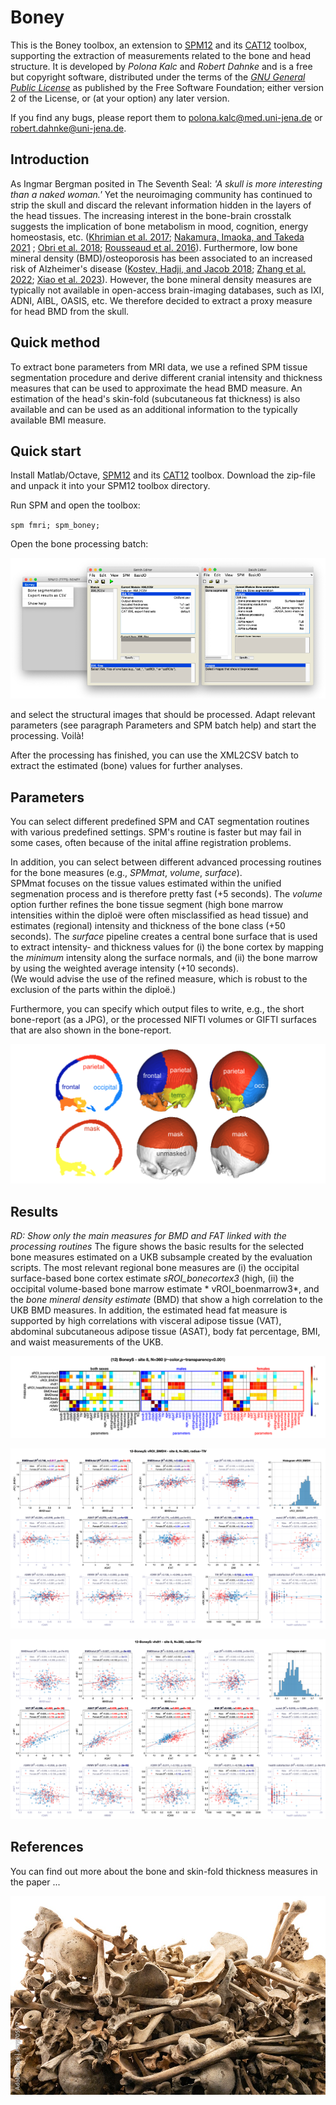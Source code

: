 # Boney
This is the Boney toolbox, an extension to [SPM12](http://www.fil.ion.ucl.ac.uk/spm/software/spm12/) and its [CAT12](http://www.neuro.uni-jena.de/cat) toolbox, supporting the extraction of measurements related to the bone and head structure. It is developed by *Polona Kalc* and *Robert Dahnke* and is a free but copyright software, distributed under the terms of the <em>[GNU General Public License](http://www.gnu.org/licenses/gpl-2.0.html)</em> as published by the Free Software Foundation; either version 2 of the License, or (at your option) any later version.

If you find any bugs, please report them to <polona.kalc@med.uni-jena.de> or <robert.dahnke@uni-jena.de>.


## Introduction 
As Ingmar Bergman posited in The Seventh Seal: *'A skull is more interesting than a naked woman.'* Yet the neuroimaging community has continued to strip the skull and discard the relevant information hidden in the layers of the head tissues. 
The increasing interest in the bone-brain crosstalk suggests the implication of bone metabolism in mood, cognition, energy homeostasis, etc. ([Khrimian et al. 2017](10.1084/jem.20171320); [Nakamura, Imaoka, and Takeda 2021](https://doi.org/10.1080/00207454.2020.1770247) ; [Obri et al. 2018](10.1038/nrendo.2017.181); [Rousseaud et al. 2016](https://doi.org/10.1515/hmbci-2016-0030)). Furthermore, low bone mineral density (BMD)/osteoporosis has been associated to an increased risk of Alzheimer's disease ([Kostev, Hadji, and Jacob 2018](https://doi.org/10.3233/JAD-180569); [Zhang et al. 2022](https://doi.org/10.1016/j.jamda.2022.07.012); [Xiao et al. 2023](10.1212/WNL.0000000000207220)).
However, the bone mineral density measures are typically not available in open-access brain-imaging databases, such as IXI, ADNI, AIBL, OASIS, etc. We therefore decided to extract a proxy measure for head BMD from the skull. 


## Quick method
To extract bone parameters from MRI data, we use a refined SPM tissue segmentation procedure and derive different cranial intensity and thickness measures that can be used to approximate the head BMD measure.
An estimation of the head's skin-fold (subcutaneous fat thickness) is also available and can be used as an additional information to the typically available BMI measure.


## Quick start
Install Matlab/Octave, [SPM12](http://www.fil.ion.ucl.ac.uk/spm/software/spm12/) and its [CAT12](http://www.neuro.uni-jena.de/cat) toolbox.
Download the zip-file and unpack it into your SPM12 toolbox directory. 

Run SPM and open the toolbox:

<code>spm fmri; spm_boney;</code>

Open the bone processing batch: 

![Image of the Boney menu and the bone-processing-batch](images/Boney_toolbox.png "Shown is the bone-processing batch that can be used to extract processed bone measures into a CSV table.")

and select the structural images that should be processed. Adapt relevant parameters (see paragraph Parameters and SPM batch help) and start the processing. Voilà! 

After the processing has finished, you can use the XML2CSV batch to extract the estimated (bone) values for further analyses.



## Parameters
You can select different predefined SPM and CAT segmentation routines with various predefined settings. 
SPM's routine is faster but may fail in some cases, often because of the inital affine registration problems. 

In addition, you can select between different advanced processing routines for the bone measures (e.g., *SPMmat*, *volume*, *surface*).  
SPMmat focuses on the tissue values estimated within the unified segmenation process and is therefore pretty fast (+5 seconds). 
The *volume* option further refines the bone tissue segment (high bone marrow intensities within the diploë were often misclassified as head tissue) and estimates (regional) intensity and thickness of the bone class (+50 seconds). 
The *surface* pipeline creates a central bone surface that is used to extract intensity- and thickness values for (i) the bone cortex by mapping the *minimum* intensity along the surface normals, and (ii) the bone marrow by using the weighted average intensity (+10 seconds).   
(We would advise the use of the refined measure, which is robust to the exclusion of the parts within the diploë.)


Furthermore, you can specify which output files to write, e.g., the short bone-report (as a JPG), or the processed NIFTI volumes or GIFTI surfaces that are also shown in the bone-report.

![Image of the bone atlas and mask](images/KADA_regions_mask.png "Shown is the bone atlas and the bone mask.")


## Results
*RD: Show only the main measures for BMD and FAT linked with the processing routines* 
The figure shows the basic results for the selected bone measures estimated on a UKB subsample created by the evaluation scripts.
The most relevant regional bone measures are (i) the occipital surface-based bone cortex estimate *sROI_bonecortex3* (high, (ii) the occipital volume-based bone marrow estimate * vROI_boenmarrow3*, and the *bone mineral density estimate* (BMD) that show a high correlation to the UKB BMD measures. 
In addition, the estimated head fat measure is supported by high correlations with visceral adipose tissue (VAT), abdominal subcutaneous adipose tissue (ASAT), body fat percentage, BMI, and waist measurements of the UKB. 

![Basic evaluation on UKB data](images/mt12_BoneyS_site8_n360.png "Shown are the result of selected bone measures on a small subsample of the UKB with 360 subjects.")

![MRI bone measure](images/mt12_BoneyS_site8_n360_vROI_BMDH.png "MRI bone measure on a small subsample of the UKB with 360 subjects.")

![MRI fat measure](images/mt12_BoneyS_site8_n360_vhdt1.png "MRI fat measure on a small subsample of the UKB with 360 subjects.")


## References
You can find out more about the bone and skin-fold thickness measures in the paper ...


![](images/AdobeStock_375705917_Preview.jpg "Just a bone pile - Did you know that ...")
